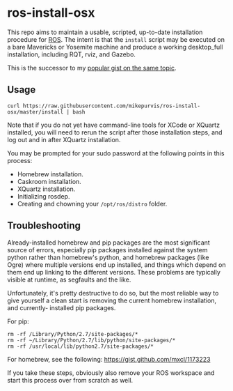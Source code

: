 ros-install-osx
===============

This repo aims to maintain a usable, scripted, up-to-date installation procedure for
[ROS](http://ros.org). The intent is that the `install` script may be executed on a
bare Mavericks or Yosemite machine and produce a working desktop_full installation,
including RQT, rviz, and Gazebo.

This is the successor to my [popular gist on the same topic][1].

[1]: https://gist.github.com/mikepurvis/9837958


Usage
-----

    curl https://raw.githubusercontent.com/mikepurvis/ros-install-osx/master/install | bash

Note that if you do not yet have command-line tools for XCode or XQuartz installed, you will
need to rerun the script after those installation steps, and log out and in after XQuartz
installation.

You may be prompted for your sudo password at the following points in this process:

   - Homebrew installation.
   - Caskroom installation.
   - XQuartz installation.
   - Initializing rosdep.
   - Creating and chowning your `/opt/ros/distro` folder.


Troubleshooting
---------------

Already-installed homebrew and pip packages are the most significant source of errors,
especially pip packages installed against the system python rather than homebrew's python,
and homebrew packages (like Ogre) where multiple versions end up installed, and things
which depend on them end up linking to the different versions. These problems are typically
visible at runtime, as segfaults and the like.

Unfortunately, it's pretty destructive to do so, but the most reliable way to give
yourself a clean start is removing the current homebrew installation, and currently-
installed pip packages.

For pip:

    rm -rf /Library/Python/2.7/site-packages/*
    rm -rf ~/Library/Python/2.7/lib/python/site-packages/*
    rm -rf /usr/local/lib/python2.7/site-packages/*

For homebrew, see the following: https://gist.github.com/mxcl/1173223

If you take these steps, obviously also remove your ROS workspace and start this process
over from scratch as well.
